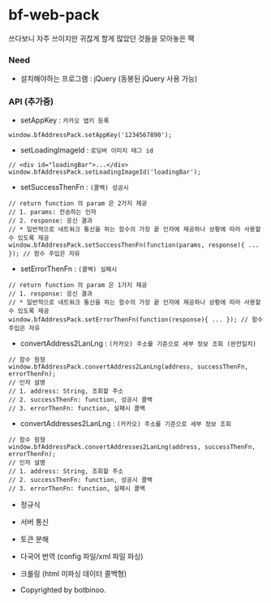 # bf-web-pack
쓰다보니 자주 쓰이지만 귀찮게 할게 많았던 것들을 모아놓은 팩


### Need

- 설치해야하는 프로그램 : jQuery (동봉된 jQuery 사용 가능)

### API (추가중)

- setAppKey : `카카오 앱키 등록`

```
window.bfAddressPack.setAppKey('1234567890');
```

- setLoadingImageId : `로딩바 이미지 태그 id`

```
// <div id="loadingBar">...</div>
window.bfAddressPack.setLoadingImageId('loadingBar');
```

- setSuccessThenFn : `(콜백) 성공시`

```
// return function 의 param 은 2가지 제공
// 1. params: 전송하는 인자
// 2. response: 응신 결과
// * 일반적으로 네트워크 통신을 하는 함수의 가장 끝 인자에 제공하나 상황에 따라 사용할 수 있도록 제공
window.bfAddressPack.setSuccessThenFn(function(params, response){ ... }); // 함수 주입은 자유
```

- setErrorThenFn : `(콜백) 실패시`

```
// return function 의 param 은 1가지 제공
// 1. response: 응신 결과
// * 일반적으로 네트워크 통신을 하는 함수의 가장 끝 인자에 제공하나 상황에 따라 사용할 수 있도록 제공
window.bfAddressPack.setErrorThenFn(function(response){ ... }); // 함수 주입은 자유
```


- convertAddress2LanLng : `(카카오) 주소를 기준으로 세부 정보 조회 (완전일치)`

```
// 함수 원형
window.bfAddressPack.convertAddress2LanLng(address, successThenFn, errorThenFn);
// 인자 설명
// 1. address: String, 조회할 주소
// 2. successThenFn: function, 성공시 콜백
// 3. errorThenFn: function, 실패시 콜백
```

- convertAddresses2LanLng : `(카카오) 주소를 기준으로 세부 정보 조회`

```
// 함수 원형
window.bfAddressPack.convertAddresses2LanLng(address, successThenFn, errorThenFn);
// 인자 설명
// 1. address: String, 조회할 주소
// 2. successThenFn: function, 성공시 콜백
// 3. errorThenFn: function, 실패시 콜백
```



- 정규식
- 서버 통신
- 토큰 분해
- 다국어 번역 (config 파일/xml 파일 파싱)
- 크롤링 (html 미파싱 데이터 콜백형)


- Copyrighted by botbinoo.
